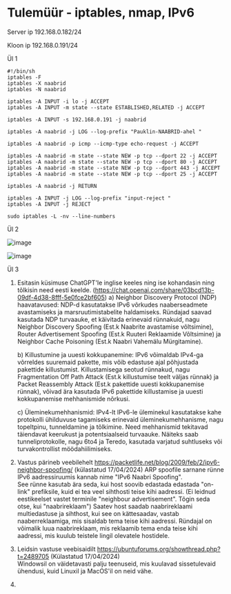 # Tulemüür - iptables, nmap, IPv6  
Server ip 192.168.0.182/24

Kloon ip 192.168.0.191/24  

Ül 1
```
#!/bin/sh
iptables -F 
iptables -X naabrid
iptables -N naabrid

iptables -A INPUT -i lo -j ACCEPT
iptables -A INPUT -m state --state ESTABLISHED,RELATED -j ACCEPT

iptables -A INPUT -s 192.168.0.191 -j naabrid 

iptables -A naabrid -j LOG --log-prefix "Pauklin-NAABRID-ahel "

iptables -A naabrid -p icmp --icmp-type echo-request -j ACCEPT

iptables -A naabrid -m state --state NEW -p tcp --dport 22 -j ACCEPT
iptables -A naabrid -m state --state NEW -p tcp --dport 80 -j ACCEPT
iptables -A naabrid -m state --state NEW -p tcp --dport 443 -j ACCEPT
iptables -A naabrid -m state --state NEW -p tcp --dport 25 -j ACCEPT

iptables -A naabrid -j RETURN

iptables -A INPUT -j LOG --log-prefix "input-reject "
iptables -A INPUT -j REJECT

sudo iptables -L -nv --line-numbers
```

Ül 2  

![image](https://github.com/JuhanPauklin/AndmeturbePraktikumid/assets/90179916/d9c48b71-2728-4168-8691-c76597e0f1e3)

![image](https://github.com/JuhanPauklin/AndmeturbePraktikumid/assets/90179916/42e094d0-acff-4296-8ca1-13b8c2a1bff9)

Ül 3
1. Esitasin küsimuse ChatGPT'le inglise keeles ning ise kohandasin ning tõlkisin need eesti keelde. (https://chat.openai.com/share/03bcd13b-09df-4d38-8fff-5e0fce2bf605) 
    a) Neighbor Discovery Protocol (NDP) haavatavused: NDP-d kasutatakse IPv6 võrkudes naaberseadmete avastamiseks ja marsruutimistabelite haldamiseks. Ründajad saavad kasutada NDP turvaauke, et käivitada erinevaid rünnakuid, nagu Neighbor Discovery Spoofing (Est.k Naabrite avastamise võltsimine), Router Advertisement Spoofing (Est.k Ruuteri Reklaamide Võltsimine) ja Neighbor Cache Poisoning (Est.k Naabri Vahemälu Mürgitamine).

    b) Killustumine ja uuesti kokkupanemine: IPv6 võimaldab IPv4-ga võrreldes suuremaid pakette, mis võib edastuse ajal põhjustada pakettide killustumist. Killustamisega seotud rünnakud, nagu Fragmentation Off Path Attack (Est.k killustumise teelt väljas rünnak) ja Packet Reassembly Attack (Est.k pakettide uuesti kokkupanemise rünnak), võivad ära kasutada IPv6 pakettide killustamise ja uuesti kokkupanemise mehhanismide nõrkusi.

    c) Üleminekumehhanismid: IPv4-lt IPv6-le üleminekul kasutatakse kahe protokolli ühilduvuse tagamiseks erinevaid üleminekumehhanisme, nagu topeltpinu, tunneldamine ja tõlkimine. Need mehhanismid tekitavad täiendavat keerukust ja potentsiaalseid turvaauke. Näiteks saab tunneliprotokolle, nagu 6to4 ja Teredo, kasutada varjatud suhtluseks või turvakontrollist möödahiilimiseks.

2. Vastus pärineb veebilehelt https://packetlife.net/blog/2009/feb/2/ipv6-neighbor-spoofing/ (külastatud 17/04/2024)
ARP spoofile sarnane rünne IPv6 aadressiruumis kannab nime "IPv6 Naabri Spoofing".  
See rünne kasutab ära seda, kui host soovib edastada edastada "on-link" prefiksile, kuid ei tea veel sihthosti teise kihi aadressi.
(Ei leidnud eestikeelset vastet terminile "neighbour advertisement". Tõgin seda otse, kui "naabrireklaam")
Saatev host saadab naabrireklaami multiedastuse ja sihthost, kui see on kättesaadav, vastab naaberreklaamiga, mis sisaldab tema teise kihi aadressi.
Ründajal on võimalik luua naabrireklaam, mis reklaamib tema enda teise kihi aadressi, mis kuulub teistele lingil olevatele hostidele.

3. Leidsin vastuse veebisaidilt https://ubuntuforums.org/showthread.php?t=2489705 (Külastatud 17/04/2024)  
Windowsil on väidetavasti palju teenuseid, mis kuulavad sissetulevaid ühendusi, kuid Linuxil ja MacOS'il on neid vähe.

4. 
